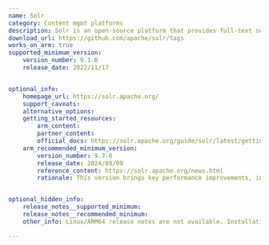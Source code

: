 ```yaml
---
name: Solr 
category: Content mgmt platforms
description: Solr is an open-source platform that provides full-text search, faceted search, real-time indexing, dynamic clustering, database integration, and rich document-handling capabilities. 
download_url: https://github.com/apache/solr/tags
works_on_arm: true
supported_minimum_version:
    version_number: 9.1.0
    release_date: 2022/11/17


optional_info:
    homepage_url: https://solr.apache.org/
    support_caveats:
    alternative_options:
    getting_started_resources:
        arm_content: 
        partner_content: 
        official_docs: https://solr.apache.org/guide/solr/latest/getting-started/solr-tutorial.html
    arm_recommended_minimum_version:
        version_number: 9.7.0
        release_date: 2024/09/09
        reference_content: https://solr.apache.org/news.html
        rationale: This version brings key performance improvements, including multithreaded search execution, Lucene 9.11.1 upgrade with Java 21 optimizations, and POSIX madvise support for better read-ahead on Linux. Reduced heap usage and improved async operation scaling further enhance efficiency on high-core-count systems. These improvements aren't specific to Linux/ARM64, but will definitely improve the performance on Arm based linux systems too.


optional_hidden_info:
    release_notes__supported_minimum: 
    release_notes__recommended_minimum:
    other_info: Linux/ARM64 release notes are not available. Installation and testing are done via the [tar archive](https://github.com/apache/solr/releases/tag/releases%2Fsolr%2F9.1.0).

---
```


